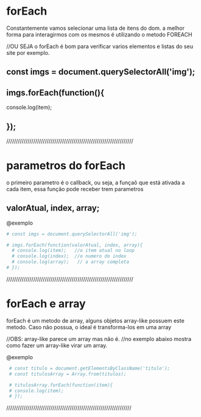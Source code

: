 # forEach #
 Constantemente vamos selecionar uma lista de itens do dom. a melhor forma para interagirmos com os mesmos é utilizando o metodo FOREACH
 
 //OU SEJA o forEach é bom para verificar varios elementos e listas do seu site por exemplo.

## const imgs = document.querySelectorAll('img');
## imgs.forEach(function(){
  console.log(item);  
## });
//////////////////////////////////////////////////////////////////

# parametros do forEach #
o primeiro parametro é o callback, ou seja, a funçaõ que está ativada a cada item, essa função pode receber trem parametros
## valorAtual, index, array; 

@exemplo
```bash
# const imgs = document.querySelectorAll('img');

# imgs.forEach(function(valorAtual, index, array){
  # console.log(item);   //o item atual no loop
  # console.log(index);  //o numero do index
  # console.log(array);   // a array completa
# });
```

//////////////////////////////////////////////////////////////////

# forEach e array #
forEach é um metodo de array, alguns objetos array-like possuem este metodo. Caso não possua, o ideal é transforma-los em uma array

//OBS: array-like parece um array mas não é.
//no exemplo abaixo mostra como fazer um array-like virar um array.

@exemplo
```bash
 # const titulo = document.getElementsByClassName('titulo');
 # const titulosArray = Array.from(titulos);

 # titulosArray.forEach(function(item){
 # console.log(item);
 # });
```

/////////////////////////////////////////////////////////////////








